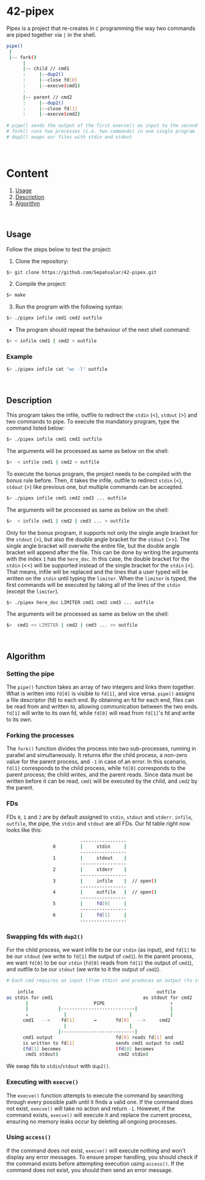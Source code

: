 # 42-pipex
Pipex is a project that re-creates in `C` programming the way two commands are piped together via `|` in the shell.

```bash
pipe()
 |
 |-- fork()
      |
      |-- child // cmd1
      :     |--dup2()
      :     |--close fd[0]
      :     |--execve(cmd1)
      :
      |-- parent // cmd2
      :     |--dup2()
      :     |--close fd[1]
      :     |--execve(cmd2)
 
# pipe() sends the output of the first execve() as input to the second execve()
# fork() runs two processes (i.e. two commands) in one single program
# dup2() swaps our files with stdin and stdout
 ```

</br>

# Content

1. [Usage](#usage)
2. [Description](#description)
3. [Algorithm](#algorithm)

</br>

## Usage

Follow the steps below to test the project: 

1. Clone the repository:
```bash
$> git clone https://github.com/Sepahsalar/42-pipex.git
```
2. Compile the project:
```bash
$> make
```
3. Run the program with the following syntax:
```bash
$> ./pipex infile cmd1 cmd2 outfile
```
- The program should repeat the behaviour of the next shell command:
```bash
$> < infile cmd1 | cmd2 > outfile
```

### Example
```bash
$> ./pipex infile cat "wc -l" outfile
```

</br>

## Description

This program takes the infile, outfile to redirect the `stdin` (<), `stdout` (>) and two commands to pipe. To execute the mandatory program, type the command listed below:
```bash
$> ./pipex infile cmd1 cmd2 outfile
```
The arguments will be processed as same as below on the shell:
```bash
$>  < infile cmd1 | cmd2 > outfile
```
To execute the bonus program, the project needs to be compiled with the bonus rule before. Then, it takes the infile, outfile to redirect `stdin` (<), `stdout` (>) like previous one, but multiple commands can be accepted.
```bash
$> ./pipex infile cmd1 cmd2 cmd3 ... outfile
```
The arguments will be processed as same as below on the shell:
```bash
$>  < infile cmd1 | cmd2 | cmd3 ... > outfile
```
Only for the bonus program, it supports not only the single angle bracket for the `stdout` (>), but also the double angle bracket for the `stdout` (>>). The single angle bracket will overwite the entire file, but the double angle bracket will append after the file. This can be done by writing the arguments with the index `1` has the `here_doc`. In this case, the double bracket for the `stdin` (<<) will be supported instead of the single bracket for the `stdin` (<). That means, infile will be replaced and the lines that a user typed will be written on the `stdin` until typing the `limiter`. When the `limiter` is typed, the first commands will be executed by taking all of the lines of the `stdin` (except the `limiter`).
```bash
$> ./pipex here_doc LIMITER cmd1 cmd2 cmd3 ... outfile
```
The arguments will be processed as same as below on the shell:
```bash
$>  cmd1 << LIMITER | cmd2 | cmd3 ... >> outfile
```

</br>

## Algorithm

### Setting the pipe

The `pipe()` function takes an array of two integers and links them together. What is written into `fd[0]` is visible to `fd[1]`, and vice versa. `pipe()` assigns a file descriptor (fd) to each end. By obtaining an fd for each end, files can be read from and written to, allowing communication between the two ends. `fd[1]` will write to its own fd, while `fd[0]` will read from `fd[1]`'s fd and write to its own.

### Forking the processes

The `fork()` function divides the process into two sub-processes, running in parallel and simultaneously. It returns `0`for the child process, a non-zero value for the parent process, and `-1` in case of an error. In this scenario, `fd[1]` corresponds to the child process, while `fd[0]` corresponds to the parent process; the child writes, and the parent reads. Since data must be written before it can be read, `cmd1` will be executed by the child, and `cmd2` by the parent.

### FDs
 
FDs `0`, `1` and `2` are by default assigned to `stdin`, `stdout` and `stderr`. `infile`, `outfile`, the pipe, the `stdin` and `stdout` are all FDs. Our fd table right now looks like this:
```bash
                           -----------------    
                 0         |     stdin     |  
                           -----------------    
                 1         |     stdout    |    
                           -----------------    
                 2         |     stderr    |  
                           -----------------
                 3         |     infile    |  // open()
                           -----------------
                 4         |     outfile   |  // open()
                           -----------------
                 5         |     fd[0]     | 
                           -----------------
                 6         |     fd[1]     |  
                           -----------------
```

### Swapping fds with `dup2()`

For the child process, we want infile to be our `stdin` (as input), and `fd[1]` to be our `stdout` (we write to `fd[1]` the output of `cmd1`). In the parent process, we want `fd[0]` to be our `stdin` (`fd[0]` reads from `fd[1]` the output of `cmd1`), and outfile to be our `stdout` (we write to it the output of `cmd2`).
```bash
# Each cmd requires an input (from stdin) and produces an output (to stdout).
   
    infile                                             outfile
as stdin for cmd1                                 as stdout for cmd2            
       |                        PIPE                        ↑
       |           |---------------------------|            |
       ↓             |                       |              |
      cmd1   -->    fd[1]       ↔       fd[0]   -->     cmd2           
                     |                       |
            	   |---------------------------|
      cmd1 output                       fd[0] reads fd[1] and
      is written to fd[1]               sends cmd1 output to cmd2
      (fd[1] becomes                    (fd[0] becomes 
       cmd1 stdout)                      cmd2 stdin)

```
We swap fds to `stdin`/`stdout` with `dup2()`.


### Executing with `execve()`

The `execve()` function attempts to execute the command by searching through every possible path until it finds a valid one. If the command does not exist, `execve()` will take no action and return `-1`. However, if the command exists, `execve()` will execute it and replace the current process, ensuring no memory leaks occur by deleting all ongoing processes.

### Using `access()`

If the command does not exist, `execve()` will execute nothing and won't display any error messages. To ensure proper handling, you should check if the command exists before attempting execution using `access()`. If the command does not exist, you should then send an error message.
